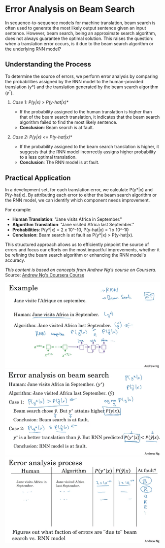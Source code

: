 # Error Analysis on Beam Search

In sequence-to-sequence models for machine translation, beam search is often used to generate the most likely output sentence given an input sentence. However, beam search, being an approximate search algorithm, does not always guarantee the optimal solution. This raises the question: when a translation error occurs, is it due to the beam search algorithm or the underlying RNN model?

## Understanding the Process

To determine the source of errors, we perform error analysis by comparing the probabilities assigned by the RNN model to the human-provided translation (y*) and the translation generated by the beam search algorithm ($y^\^$).

1. **Case 1: P(y*|x) > P(y-hat|x)**
   - If the probability assigned to the human translation is higher than that of the beam search translation, it indicates that the beam search algorithm failed to find the most likely sentence.
   - **Conclusion**: Beam search is at fault.

2. **Case 2: P(y*|x) <= P(y-hat|x)**
   - If the probability assigned to the beam search translation is higher, it suggests that the RNN model incorrectly assigns higher probability to a less optimal translation.
   - **Conclusion**: The RNN model is at fault.

## Practical Application

In a development set, for each translation error, we calculate P(y*|x) and P(y-hat|x). By attributing each error to either the beam search algorithm or the RNN model, we can identify which component needs improvement.

For example:
- **Human Translation**: "Jane visits Africa in September."
- **Algorithm Translation**: "Jane visited Africa last September."
- **Probabilities**: P(y*|x) = 2 x 10^-10, P(y-hat|x) = 1 x 10^-10
- **Conclusion**: Beam search is at fault as P(y*|x) > P(y-hat|x).

This structured approach allows us to efficiently pinpoint the source of errors and focus our efforts on the most impactful improvements, whether it be refining the beam search algorithm or enhancing the RNN model's accuracy.

*This content is based on concepts from Andrew Ng's course on Coursera.* Source: [Andrew Ng's Coursera Course](https://www.coursera.org/learn/nlp-sequence-models/lecture/UhRjI/error-analysis-in-beam-search)

![Error Analysis on Beam Search](./error_analysis_image.png)
![Error Analysis on Beam Search](./error_analysis_image1.png)
![Error Analysis on Beam Search](./error_analysis_image2.png)
